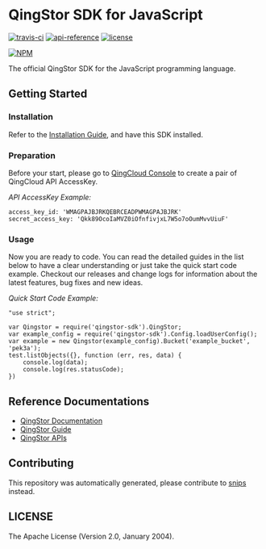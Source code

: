 # QingStor SDK for JavaScript
[![travis-ci](https://travis-ci.org/yunify/qingstor-sdk-js.svg?branch=master)](https://travis-ci.org/yunify/qingstor-sdk-js)
[![api-reference](http://img.shields.io/badge/api-reference-green.svg)](https://docs.qingcloud.com/qingstor)
[![license](http://img.shields.io/badge/license-apache%20v2-blue.svg)](https://github.com/yunify/qingstor-sdk-js/blob/master/LICENSE)

[![NPM](https://nodei.co/npm/qingstor-sdk.png)](https://nodei.co/npm/qingstor-sdk/)

The official QingStor SDK for the JavaScript programming language.

## Getting Started

### Installation

Refer to the [Installation Guide](docs/installation.md), and have this SDK installed.

### Preparation

Before your start, please go to [QingCloud Console](https://console.qingcloud.com/access_keys/) to create a pair of QingCloud API AccessKey.

*API AccessKey Example:*

```
access_key_id: 'WMAGPAJBJRKQEBRCEADPWMAGPAJBJRK'
secret_access_key: 'Qkk89OcoIaMVZ0iOfnfivjxL7W5o7oOumMvvUiuF'
```

### Usage

Now you are ready to code. You can read the detailed guides in the list below to have a clear understanding or just take the quick start code example.
Checkout our releases and change logs for information about the latest features, bug fixes and new ideas.


*Quick Start Code Example:*
```
"use strict";

var Qingstor = require('qingstor-sdk').QingStor;
var example_config = require('qingstor-sdk').Config.loadUserConfig();
var example = new Qingstor(example_config).Bucket('example_bucket', 'pek3a');
test.listObjects({}, function (err, res, data) {
    console.log(data);
    console.log(res.statusCode);
})
```

## Reference Documentations

- [QingStor Documentation](https://docs.qingcloud.com/qingstor/index.html)
- [QingStor Guide](https://docs.qingcloud.com/qingstor/guide/index.html)
- [QingStor APIs](https://docs.qingcloud.com/qingstor/api/index.html)

## Contributing

This repository was automatically generated, please contribute to [snips](https://github.com/yunify/snips) instead.

## LICENSE

The Apache License (Version 2.0, January 2004).
